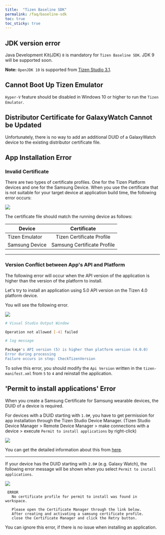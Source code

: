 ```yaml
---
title:  "Tizen Baseline SDK"
permalink: /faq/baseline-sdk
toc: true
toc_sticky: true
---
```


## JDK version error
Java Development Kit(JDK) `8` is mandatory for `Tizen Baseline SDK`. JDK 9 will be supported soon.

**Note:** `OpenJDK 10` is supported from [Tizen Studio 3.1](https://developer.tizen.org/development/tizen-studio/download/release-notes).

## Cannot Boot Up Tizen Emulator
`Hyper-V` feature should be disabled in Windows 10 or higher to run the `Tizen Emulator`.


## Distributor Certificate for GalaxyWatch Cannot be Updated
Unfortunately, there is no way to add an additional DUID of a GalaxyWatch device to the existing distributor certificate file.

## App Installation Error
### Invalid Certificate
There are two types of certificate profiles. One for the Tizen Platform devices and one for the Samsung Device.
When you use the certificate that is not suitable for your target device at application build time, the following error occurs:

![][invalid_cert]

The certificate file should match the running device as follows:

| Device         | Certificate                 |
| -------------  |:---------------------------:|
| Tizen Emulator | Tizen Certificate Profile   |
| Samsung Device | Samsung Certificate Profile |

------------

### Version Conflict between App's API and Platform
The following error will occur when the API version of the application is higher than the version of the platform to install.

Let's try to install an application using 5.0 API version on the Tizen 4.0 platform device.

You will see the following error.

![][version_conflict]

```sh
# Visual Studio Output Window

Operation not allowed [-4] failed
```

```sh
# log message

Package's API version (5) is higher than platform version (4.0.0)
Error during processing
Failure occurs in step: CheckTizenVersion
```

To solve this error, you should modify the `Api Version` written in the `tizen-manifest.xml` from `5` to `4` and reinstall the application.

## 'Permit to install applications' Error
When you create a Samsung Certificate for Samsung wearable devices, the DUID of a device is required.

For devices with a DUID starting with `1.0#`, you have to get permission for app installation through the Tizen Studio Device Manager. (Tizen Studio Device Manager > Remote Device Manager > make connections with a device > execute `Permit to install applications` by right-click)

![][permission_popup]

You can get the detailed information about this from [here][site_permission_for_app_install].

------

If your device has the DUID starting with `2.0#` (e.g. Galaxy Watch), 
the following error message will be shown when you select `Permit to install applications`.

![][permission_to_install_app]
```
 ERROR
   No certificate profile for permit to install was found in workspace.
   
   Please open the Certificate Manager through the link below.
   After creating and activating a samsung certificate profile.
   close the Certificate Manager and click the Retry button.
```
You can ignore this error, if there is no issue when installing an application.

[site_permission_for_app_install]: https://developer.samsung.com/galaxy-watch/develop/getting-certificates/permit
[permission_popup]: {{site.url}}{{site.baseurl}}/assets/images/issues/tools/device_manager_popup_menu.png
[permission_to_install_app]: {{site.url}}{{site.baseurl}}/assets/images/issues/tools/certificate_manager_app_install_permission.png
[invalid_cert]: {{site.url}}{{site.baseurl}}/assets/images/issues/tools/invalid_cert.png
[version_conflict]: {{site.url}}{{site.baseurl}}/assets/images/issues/tools/version_conflict.png

